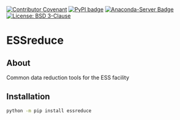 [![Contributor Covenant](https://img.shields.io/badge/Contributor%20Covenant-2.1-4baaaa.svg)](CODE_OF_CONDUCT.md)
[![PyPI badge](http://img.shields.io/pypi/v/essreduce.svg)](https://pypi.python.org/pypi/essreduce)
[![Anaconda-Server Badge](https://anaconda.org/scipp/essreduce/badges/version.svg)](https://anaconda.org/scipp/essreduce)
[![License: BSD 3-Clause](https://img.shields.io/badge/License-BSD%203--Clause-blue.svg)](LICENSE)

# ESSreduce

## About

Common data reduction tools for the ESS facility

## Installation

```sh
python -m pip install essreduce
```
